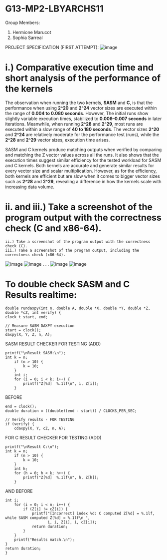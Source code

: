 # G13-MP2-LBYARCHS11

Group Members:
1. Hermione Marucot
2. Sophia Sarreal

PROJECT SPECIFICATION (FIRST ATTEMPT):
![image](https://github.com/user-attachments/assets/42115e3f-b892-4dfc-a014-942d1175fa07)

# i.) Comparative execution time and short analysis of the performance of the kernels

The observation when running the two kernels, **SASM** and **C**, is that the performance when using **2^20** and **2^24** vector sizes are executed within the range of **0.004 to 0.080 seconds**. However, The initial runs show slightly variable execution times, stabilized to **0.006–0.007** **seconds** in later iterations. Meanwhile, when running **2^28** and **2^29**, most runs are executed within a slow range of **40 to 180 seconds**. The vector sizes **2^20** and **2^24** are relatively moderate for the performance test (runs), while the **2^28** and **2^29** vector sizes, execution time arises.

SASM and C kernels produce matching outputs when verified by comparing and matching the Z vector values across all the runs. It also shows that the execution times suggest similar efficiency for the tested workload for SASM and C kernels. Both kernels are accurate and generate similar results for every vector size and scalar multiplication. However, as for the efficiency, both kernels are efficient but are slow when it comes to bigger vector sizes such as **2^28** and **2^29**, revealing a difference in how the kernels scale with increasing data volume.

# ii. and iii.) Take a screenshot of the program output with the correctness check (C and x86-64).
	ii.) Take a screenshot of the program output with the correctness check (C).
	iii.) Take a screenshot of the program output, including the correctness check (x86-64).
![image](https://github.com/user-attachments/assets/d8957238-3203-4fbc-bc36-55f1ca7e0dc0)
![image](https://github.com/user-attachments/assets/06244d96-ab83-4082-b1dd-81e7a7ccf48c)
.
.
.
![image](https://github.com/user-attachments/assets/b2252142-a17d-4138-9a30-2d821b0b3c89)
![image](https://github.com/user-attachments/assets/63cdb031-83ab-4b21-847b-a7bdbe6a41ee)

# To double check SASM and C Results realtime:


    double rundaxpy(int n, double A, double *X, double *Y, double *Z, double *cZ, int verify) {
    clock_t start, end;
    
    // Measure SASM DAXPY execution
    start = clock();
    daxpy(X, Y, Z, n, A);
    
    
 SASM RESULT CHECKER FOR TESTING (ADD)

    printf("\nResult SASM:\n");
    int k = n;
		if (n > 10) {
		    k = 10;
		}
	    int i;	
		for (i = 0; i < k; i++) {
		    printf("Z[%d]  %.1lf\n", i, Z[i]);
		}
BEFORE
      
    end = clock();
    double duration = ((double)(end - start)) / CLOCKS_PER_SEC;
    
    // Verify results - FOR TESTING
    if (verify) {
        cdaxpy(X, Y, cZ, n, A);
	
FOR C RESULT CHECKER FOR TESTING (ADD)

	printf("\nResult C:\n");
	int k = n;
		if (n > 10) {
		    k = 10;
		}
	    int h;	
		for (h = 0; h < k; h++) {
		    printf("Z[%d]  %.1lf\n", h, Z[h]);
		}
AND BEFORE

    int i;
        for (i = 0; i < n; i++) {
            if (Z[i] != cZ[i]) {
                printf("[Incorrect] index %d: C computed Z[%d] = %.1lf, while SASM computed Z[%d] = %.1lf\n ",
                       i, i, Z[i], i, cZ[i]);
                return duration;
            }
        }
        printf("Results match.\n");
    }
    return duration;
    }
